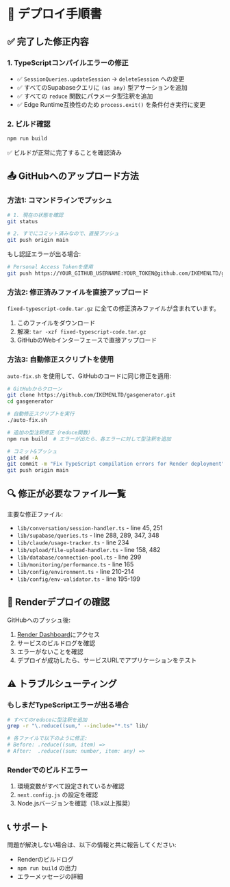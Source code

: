 # 🚀 デプロイ手順書

## ✅ 完了した修正内容

### 1. TypeScriptコンパイルエラーの修正
- ✅ `SessionQueries.updateSession` → `deleteSession` への変更
- ✅ すべてのSupabaseクエリに `(as any)` 型アサーションを追加
- ✅ すべての `reduce` 関数にパラメータ型注釈を追加
- ✅ Edge Runtime互換性のため `process.exit()` を条件付き実行に変更

### 2. ビルド確認
```bash
npm run build
```
✅ ビルドが正常に完了することを確認済み

## 📤 GitHubへのアップロード方法

### 方法1: コマンドラインでプッシュ

```bash
# 1. 現在の状態を確認
git status

# 2. すでにコミット済みなので、直接プッシュ
git push origin main
```

もし認証エラーが出る場合:

```bash
# Personal Access Tokenを使用
git push https://YOUR_GITHUB_USERNAME:YOUR_TOKEN@github.com/IKEMENLTD/gasgenerator.git main
```

### 方法2: 修正済みファイルを直接アップロード

`fixed-typescript-code.tar.gz` に全ての修正済みファイルが含まれています。

1. このファイルをダウンロード
2. 解凍: `tar -xzf fixed-typescript-code.tar.gz`
3. GitHubのWebインターフェースで直接アップロード

### 方法3: 自動修正スクリプトを使用

`auto-fix.sh` を使用して、GitHubのコードに同じ修正を適用:

```bash
# GitHubからクローン
git clone https://github.com/IKEMENLTD/gasgenerator.git
cd gasgenerator

# 自動修正スクリプトを実行
./auto-fix.sh

# 追加の型注釈修正（reduce関数）
npm run build  # エラーが出たら、各エラーに対して型注釈を追加

# コミット&プッシュ
git add -A
git commit -m "Fix TypeScript compilation errors for Render deployment"
git push origin main
```

## 🔍 修正が必要なファイル一覧

主要な修正ファイル:
- `lib/conversation/session-handler.ts` - line 45, 251
- `lib/supabase/queries.ts` - line 288, 289, 347, 348
- `lib/claude/usage-tracker.ts` - line 234
- `lib/upload/file-upload-handler.ts` - line 158, 482
- `lib/database/connection-pool.ts` - line 299
- `lib/monitoring/performance.ts` - line 165
- `lib/config/environment.ts` - line 210-214
- `lib/config/env-validator.ts` - line 195-199

## 🎯 Renderデプロイの確認

GitHubへのプッシュ後:

1. [Render Dashboard](https://dashboard.render.com/)にアクセス
2. サービスのビルドログを確認
3. エラーがないことを確認
4. デプロイが成功したら、サービスURLでアプリケーションをテスト

## ⚠️ トラブルシューティング

### もしまだTypeScriptエラーが出る場合

```bash
# すべてのreduceに型注釈を追加
grep -r "\.reduce((sum," --include="*.ts" lib/

# 各ファイルで以下のように修正:
# Before: .reduce((sum, item) => 
# After:  .reduce((sum: number, item: any) =>
```

### Renderでのビルドエラー

1. 環境変数がすべて設定されているか確認
2. `next.config.js` の設定を確認
3. Node.jsバージョンを確認（18.x以上推奨）

## 📞 サポート

問題が解決しない場合は、以下の情報と共に報告してください:
- Renderのビルドログ
- `npm run build` の出力
- エラーメッセージの詳細